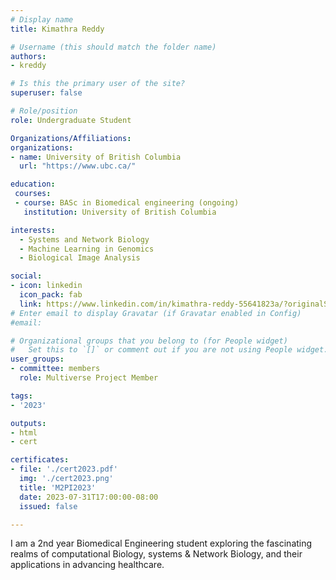 ```yaml
---
# Display name
title: Kimathra Reddy

# Username (this should match the folder name)
authors:
- kreddy

# Is this the primary user of the site?
superuser: false

# Role/position
role: Undergraduate Student

Organizations/Affiliations:
organizations:
- name: University of British Columbia
  url: "https://www.ubc.ca/"

education:
 courses:
 - course: BASc in Biomedical engineering (ongoing)
   institution: University of British Columbia

interests:
  - Systems and Network Biology
  - Machine Learning in Genomics
  - Biological Image Analysis

social:
- icon: linkedin
  icon_pack: fab
  link: https://www.linkedin.com/in/kimathra-reddy-55641823a/?originalSubdomain=ca
# Enter email to display Gravatar (if Gravatar enabled in Config)
#email:

# Organizational groups that you belong to (for People widget)
#   Set this to `[]` or comment out if you are not using People widget.
user_groups:
- committee: members
  role: Multiverse Project Member

tags:
- '2023'

outputs:
- html
- cert

certificates:
- file: './cert2023.pdf'
  img: './cert2023.png'
  title: 'M2PI2023'
  date: 2023-07-31T17:00:00-08:00
  issued: false

---
```

I am a 2nd year Biomedical Engineering student exploring the fascinating realms
of computational Biology, systems & Network Biology, and their applications in
advancing healthcare.
